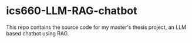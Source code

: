 # ics660-LLM-RAG-chatbot

This repo contains the source code for my master's thesis project, an LLM based chatbot using RAG.